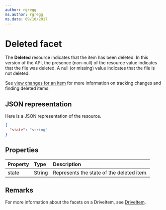 ```yaml
---
author: rgregg
ms.author: rgregg
ms.date: 09/10/2017
---
```

# Deleted facet

The **Deleted** resource indicates that the item has been deleted.
In this version of the API, the presence (non-null) of the resource value indicates that the file was deleted.
A null (or missing) value indicates that the file is not deleted.

See [view changes for an item](../api/driveitem_delta.md) for more information on tracking changes and finding deleted items.

## JSON representation

Here is a JSON representation of the resource.

<!-- {
  "blockType": "resource",
  "optionalProperties": [
  "state"
  ],
  "@odata.type": "microsoft.graph.deleted"
}-->
```json
{
  "state": "string"
}
```
## Properties

| Property | Type   | Description                               |
|:---------|:-------|:------------------------------------------|
| state    | String | Represents the state of the deleted item. |

## Remarks 

For more information about the facets on a DriveItem, see [DriveItem](driveitem.md).


<!-- uuid: 8fcb5dbc-d5aa-4681-8e31-b001d5168d79
2015-10-25 14:57:30 UTC -->
<!-- {
  "type": "#page.annotation",
  "description": "The deleted facet providers properties about deleted items",
  "keywords": "deleted,delete,item,facet",
  "section": "documentation",
  "tocPath": "Facets/Deleted"
} -->
